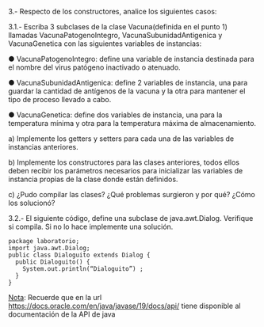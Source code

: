3.- Respecto de los constructores, analice los siguientes casos:

3.1.- Escriba 3 subclases de la clase Vacuna(definida en el punto 1) llamadas VacunaPatogenoIntegro, VacunaSubunidadAntigenica y VacunaGenetica con las siguientes variables de instancias:

● VacunaPatogenoIntegro: define una variable de instancia destinada para el nombre del virus patógeno inactivado o atenuado.

● VacunaSubunidadAntigenica: define 2 variables de instancia, una para guardar la cantidad de antígenos de la vacuna y la otra para mantener el tipo de proceso llevado a cabo.

● VacunaGenetica: define dos variables de instancia, una para la temperatura mínima y otra para la temperatura máxima de almacenamiento.

a) Implemente los getters y setters para cada una de las variables de instancias anteriores.

b) Implemente los constructores para las clases anteriores, todos ellos deben recibir los parámetros necesarios para inicializar las variables de instancia propias de la clase donde están definidos.

c) ¿Pudo compilar las clases? ¿Qué problemas surgieron y por qué? ¿Cómo los solucionó?

3.2.- El siguiente código, define una subclase de java.awt.Dialog. Verifique si compila. Si no lo hace implemente una solución.
~~~
package laboratorio;
import java.awt.Dialog;
public class Dialoguito extends Dialog {
  public Dialoguito() {
    System.out.println(“Dialoguito”) ;
  }
}
~~~

<ins>Nota</ins>: Recuerde que en la url <https://docs.oracle.com/en/java/javase/19/docs/api/> tiene disponible al documentación de la API de java
